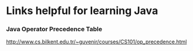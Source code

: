 # Links helpful for learning Java


### Java Operator Precedence Table
http://www.cs.bilkent.edu.tr/~guvenir/courses/CS101/op_precedence.html

